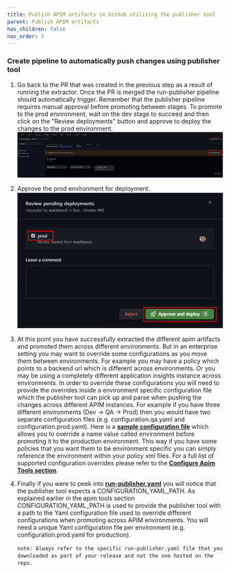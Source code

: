```yaml
---
title: Publish APIM artifacts in Github utilizing the publisher tool
parent: Publish APIM artifacts
has_children: false
nav_order: 3
---
```



### Create pipeline to automatically push changes using publisher tool

1. Go back to the PR that was created in the previous step as a result of running the extractor. Once the PR is merged the run-publisher pipeline should automatically trigger. Remember that the publisher pipeline requires manual approval before promoting between stages. To promote to the prod environment, wait on the dev stage to succeed and then click on the "Review deployments" button and approve to deploy the changes to the prod environment.
![approve promotion to prod environment](../../assets/images/github_promotion.png) 
2. Approve the prod environment for deployment.![approve promotion to prod environment](../../assets/images/github_promotion_approval.png) 
3. At this point you have successfully extracted the different apim artifacts and promoted them across different environments. But in an enterprise setting you may want to override some configurations as you move them between environments. For example you may have a policy which points to a backend url which is different across environments. Or you may be using a completely different application insights instance across environments. In order to override these configurations you will need to provide the overrides inside a environment specific configuration file which the publisher tool can pick up and parse when pushing the changes across different APIM instances. For example if you have three different environments (Dev -> QA -> Prod) then you would have two separate configuration files (e.g. configuration.qa.yaml and configuration.prod.yaml). Here is a [**sample configuration file**](https://github.com/Azure/apiops/blob/main/configuration.prod.yaml) which allows you to override a name value called environment before promoting it to the production environment. This way if you have some policies that you want them to be environment specific you can simply reference the environment within your policy xml files. For a full list of supported configuration overrides please refer to the [**Configure Apim Tools section**](https://azure.github.io/apiops/apiops/3-apimTools/apiops-2-2-tools-publisher.html).

4. Finally if you were to peek into [**run-publisher.yaml**](https://github.com/Azure/apiops/blob/main/tools/github_workflows/run-publisher.yaml) you will notice that the publisher tool expects a CONFIGURATION_YAML_PATH. As explained earlier in the apim tools section CONFIGURATION_YAML_PATH is used to provide the publisher tool with a path to the Yaml configuration file used to override different configurations when promoting across APIM environments. You will need a unique Yaml configuration file per environment  (e.g. configuration.prod.yaml for production).

    ```note: Always refer to the specific run-publisher.yaml file that you downloaded as part of your release and not the one hosted on the repo. ```

